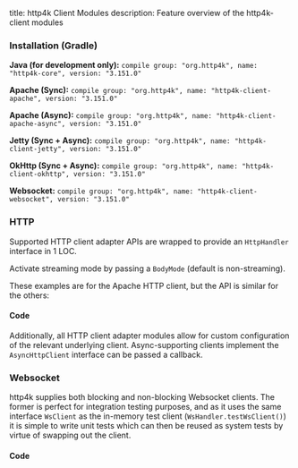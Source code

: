title: http4k Client Modules
description: Feature overview of the http4k-client modules

### Installation (Gradle)
**Java (for development only):** ```compile group: "org.http4k", name: "http4k-core", version: "3.151.0"```

**Apache (Sync):** ```compile group: "org.http4k", name: "http4k-client-apache", version: "3.151.0"```

**Apache (Async):** ```compile group: "org.http4k", name: "http4k-client-apache-async", version: "3.151.0"```

**Jetty (Sync + Async):** ```compile group: "org.http4k", name: "http4k-client-jetty", version: "3.151.0"```

**OkHttp (Sync + Async):** ```compile group: "org.http4k", name: "http4k-client-okhttp", version: "3.151.0"```

**Websocket:** ```compile group: "org.http4k", name: "http4k-client-websocket", version: "3.151.0"```

### HTTP
Supported HTTP client adapter APIs are wrapped to provide an `HttpHandler` interface in 1 LOC.

Activate streaming mode by passing a `BodyMode` (default is non-streaming).

These examples are for the Apache HTTP client, but the API is similar for the others:

#### Code [<img class="octocat"/>](https://github.com/http4k/http4k/blob/master/src/docs/guide/modules/clients/example_http.kt)
<script src="https://gist-it.appspot.com/https://github.com/http4k/http4k/blob/master/src/docs/guide/modules/clients/example_http.kt"></script>

Additionally, all HTTP client adapter modules allow for custom configuration of the relevant underlying client. Async-supporting clients implement the `AsyncHttpClient` interface can be passed a callback.

### Websocket
http4k supplies both blocking and non-blocking Websocket clients. The former is perfect for integration testing purposes, and as it uses the same interface `WsClient` as the in-memory test client (`WsHandler.testWsClient()`) it is simple to write unit tests which can then be reused as system tests by virtue of swapping out the client.

#### Code [<img class="octocat"/>](https://github.com/http4k/http4k/blob/master/src/docs/guide/modules/clients/example_websocket.kt)
<script src="https://gist-it.appspot.com/https://github.com/http4k/http4k/blob/master/src/docs/guide/modules/clients/example_websocket.kt"></script>
